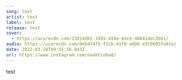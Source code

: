 ```yaml
---
song: test
artist: test
label: test
release: test
cover:
  - https://ucarecdn.com/33414db5-3d85-41be-8dce-488414ec3bb1/
audio: https://ucarecdn.com/0e6d74f5-f2cb-41f0-a096-e918605fa81e/
date: 2022-03-18T09:55:56.843Z
url: https://www.instagram.com/naaktinbad/
---
```

test